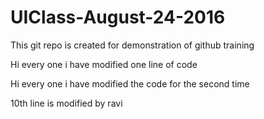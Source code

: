 # UIClass-August-24-2016
This git repo is created for demonstration of github training


Hi every one i  have modified one line of code

Hi every one i have modified the code for the second time


10th line is modified by ravi